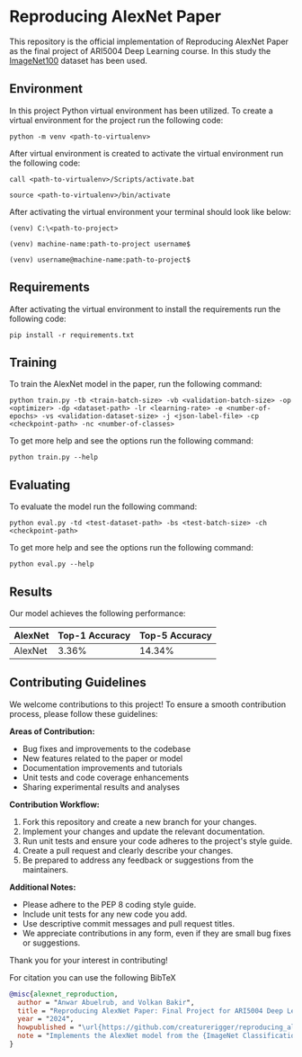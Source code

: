 # Reproducing AlexNet Paper

This repository is the official implementation of Reproducing AlexNet Paper as the final project of ARI5004 Deep Learning course. In this study the [ImageNet100](https://www.kaggle.com/datasets/ambityga/imagenet100) dataset has been used.

## Environment

In this project Python virtual environment has been utilized. To create a virtual environment for the project run the following code:

```virtualenv
python -m venv <path-to-virtualenv>
```

After virtual environment is created to activate the virtual environment run the following code:

```windows
call <path-to-virtualenv>/Scripts/activate.bat
```

```linux&macos
source <path-to-virtualenv>/bin/activate
```

After activating the virtual environment your terminal should look like below:

```terminal-windows
(venv) C:\<path-to-project>
```

```terminal-macos
(venv) machine-name:path-to-project username$
```

```terminal-linux
(venv) username@machine-name:path-to-project$
```

## Requirements

After activating the virtual environment to install the requirements run the following code:

```setup
pip install -r requirements.txt
```

## Training

To train the AlexNet model in the paper, run the following command:

```train
python train.py -tb <train-batch-size> -vb <validation-batch-size> -op <optimizer> -dp <dataset-path> -lr <learning-rate> -e <number-of-epochs> -vs <validation-dataset-size> -j <json-label-file> -cp <checkpoint-path> -nc <number-of-classes>
```

To get more help and see the options run the following command:

```train-help
python train.py --help
```

## Evaluating

To evaluate the model run the following command:

```eval
python eval.py -td <test-dataset-path> -bs <test-batch-size> -ch <checkpoint-path>
```

To get more help and see the options run the following command:

```eval-help
python eval.py --help
```

## Results

Our model achieves the following performance:

| AlexNet            | Top-1 Accuracy  | Top-5 Accuracy |
| ------------------ |---------------- | -------------- |
| AlexNet            |     3.36%       |      14.34%    |


## Contributing Guidelines

We welcome contributions to this project! To ensure a smooth contribution process, please follow these guidelines:

**Areas of Contribution:**

* Bug fixes and improvements to the codebase
* New features related to the paper or model
* Documentation improvements and tutorials
* Unit tests and code coverage enhancements
* Sharing experimental results and analyses

**Contribution Workflow:**

1. Fork this repository and create a new branch for your changes.
2. Implement your changes and update the relevant documentation.
3. Run unit tests and ensure your code adheres to the project's style guide.
4. Create a pull request and clearly describe your changes.
5. Be prepared to address any feedback or suggestions from the maintainers.

**Additional Notes:**

* Please adhere to the PEP 8 coding style guide.
* Include unit tests for any new code you add.
* Use descriptive commit messages and pull request titles.
* We appreciate contributions in any form, even if they are small bug fixes or suggestions.

Thank you for your interest in contributing!

For citation you can use the following BibTeX

```BibTeX
@misc{alexnet_reproduction,
  author = "Anwar Abuelrub, and Volkan Bakir",
  title = "Reproducing AlexNet Paper: Final Project for ARI5004 Deep Learning Course",
  year = "2024",
  howpublished = "\url{https://github.com/creaturerigger/reproducing_alexnet_paper}",
  note = "Implements the AlexNet model from the {ImageNet Classification with Deep Convolutional Neural Networks} paper on the ImageNet100 dataset. Includes training, evaluation, and performance analysis scripts."
}
```